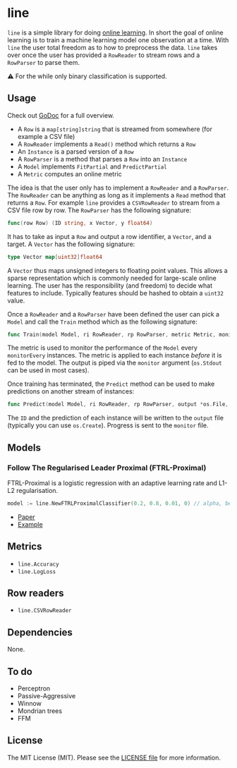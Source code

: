 # line

`line` is a simple library for doing [online learning](https://www.wikiwand.com/en/Online_machine_learning). In short the goal of online learning is to train a machine learning model one observation at a time. With `line` the user total freedom as to how to preprocess the data. `line` takes over once the user has provided a `RowReader` to stream rows and a `RowParser` to parse them.

:warning: For the while only binary classification is supported.

## Usage

Check out [GoDoc](https://godoc.org/github.com/MaxHalford/gago) for a full overview.

- A `Row` is a `map[string]string` that is streamed from somewhere (for example a CSV file)
- A `RowReader` implements a `Read()` method which returns a `Row`
- An `Instance` is a parsed version of a `Row`
- A `RowParser` is a method that parses a `Row` into an `Instance`
- A `Model` implements `FitPartial` and `PredictPartial`
- A `Metric` computes an online metric

The idea is that the user only has to implement a `RowReader` and a `RowParser`. The `RowReader` can be anything as long as it implements a `Read` method that returns a `Row`. For example `line` provides a `CSVRowReader` to stream from a CSV file row by row. The `RowParser` has the following signature:

```go
func(row Row) (ID string, x Vector, y float64)
```

It has to take as input a `Row` and output a row identifier, a `Vector`, and a target. A `Vector` has the following signature:

```go
type Vector map[uint32]float64
```

A `Vector` thus maps unsigned integers to floating point values. This allows a sparse representation which is commonly needed for large-scale online learning. The user has the responsibility (and freedom) to decide what features to include. Typically features should be hashed to obtain a `uint32` value.

Once a `RowReader` and a `RowParser` have been defined the user can pick a `Model` and call the `Train` method which as the following signature:

```go
func Train(model Model, ri RowReader, rp RowParser, metric Metric, monitor *os.File, monitorEvery uint64)
```

The metric is used to monitor the performance of the `Model` every `monitorEvery` instances. The metric is applied to each instance *before* it is fed to the model. The output is piped via the `monitor` argument (`os.Stdout` can be used in most cases).

Once training has terminated, the `Predict` method can be used to make predictions on another stream of instances:

```go
func Predict(model Model, ri RowReader, rp RowParser, output *os.File, monitor *os.File, monitorEvery uint64)
```

The `ID` and the prediction of each instance will be written to the `output` file (typically you can use `os.Create`). Progress is sent to the `monitor` file.

## Models

### Follow The Regularised Leader Proximal (FTRL-Proximal)

FTRL-Proximal is a logistic regression with an adaptive learning rate and L1-L2 regularisation.

```go
model := line.NewFTRLProximalClassifier(0.2, 0.8, 0.01, 0) // alpha, beta, l1 regularisation, l2 regularisation
```

- [Paper](http://www.eecs.tufts.edu/~dsculley/papers/ad-click-prediction.pdf)
- [Example](examples/kaggle-fraud-detection)

## Metrics

- `line.Accuracy`
- `line.LogLoss`

## Row readers

- `line.CSVRowReader`

## Dependencies

None.

## To do

- Perceptron
- Passive-Aggressive
- Winnow
- Mondrian trees
- FFM

## License

The MIT License (MIT). Please see the [LICENSE file](LICENSE.md) for more information.
